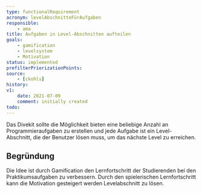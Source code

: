```yaml
---
type: functionalRequirement
acronym: levelAbschnitteFürAufgaben
responsible:
    - ama
title: Aufgaben in Level-Abschnitten aufteilen
goals:
    - gamification
    - levelsystem
    - Motivation
status: implemented
prefilterPriorizationPoints: 
source:
    - [ckohls]
history:
v1:
    date: 2021-07-09
    comment: initially created
todo:
---
```


Das Divekit sollte die Möglichkeit bieten eine beliebige Anzahl an Programmieraufgaben zu erstellen und 
jede Aufgabe ist ein Level-Abschnitt, die der Benutzer lösen muss, um das nächste Level zu erreichen.

## Begründung
Die Idee ist durch Gamification den Lernfortschritt der Studierenden bei den Praktikumsaufgaben zu verbessern. Durch den spielerischen Lernfortschritt kann die Motivation gesteigert werden Levelabschnitt zu lösen. 
